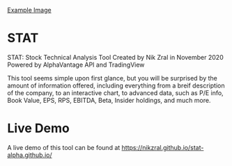 [Example Image]("https://github.com/nikzral/stat-alpha.github.io/blob/main/Screenshot%202023-11-17%20at%205.18.11%20PM.png")
# STAT
STAT: Stock Technical Analysis Tool
Created by Nik Zral in November 2020
Powered by AlphaVantage API and TradingView

This tool seems simple upon first glance, but you will be surprised by the amount of information offered, including everything from a breif description of the company, to an interactive chart, to advanced data, such as P/E info, Book Value, EPS, RPS, EBITDA, Beta, Insider holdings, and much more.

# Live Demo
A live demo of this tool can be found at https://nikzral.github.io/stat-alpha.github.io/
